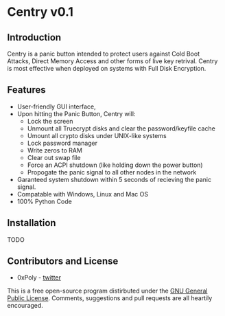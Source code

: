 Centry v0.1
======
## Introduction ##
Centry is a panic button intended to protect users against Cold Boot Attacks, Direct Memory Access and other forms of live key retrival. Centry is most effective when deployed on systems with Full Disk Encryption.

## Features ##
* User-friendly GUI interface, 
* Upon hitting the Panic Button, Centry will:
  * Lock the screen
  * Unmount all Truecrypt disks and clear the password/keyfile cache
  * Umount all crypto disks under UNIX-like systems
  * Lock password manager
  * Write zeros to RAM
  * Clear out swap file
  * Force an ACPI shutdown (like holding down the power button)
  * Propogate the panic signal to all other nodes in the network
* Garanteed system shutdown within 5 seconds of recieving the panic signal.
* Compatable with Windows, Linux and Mac OS
* 100% Python Code

## Installation ##
TODO

## Contributors and License ##
- 0xPoly - [twitter](https://twitter.com/0xPoly)

This is a free open-source program distirbuted under the [GNU General Public License](/LICENSE). Comments, suggestions and pull requests are all heartily encouraged.

